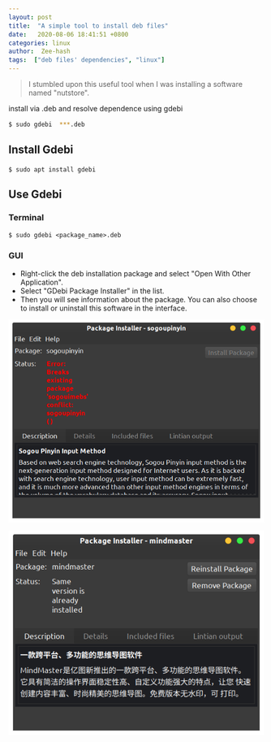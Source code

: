 ```yaml
---
layout: post
title:  "A simple tool to install deb files"
date:   2020-08-06 18:41:51 +0800
categories: linux
author:  Zee-hash
tags:  ["deb files' dependencies", "linux"]
---
```


> I stumbled upon this useful tool when I was installing a software named "nutstore".  

install via .deb and resolve dependence using gdebi
```bash
$ sudo gdebi  ***.deb
```

## Install Gdebi 
```shell
$ sudo apt install gdebi
```  

## Use Gdebi  
### Terminal
```shell
$ sudo gdebi <package_name>.deb
```  
### GUI  
+ Right-click the deb installation package and select "Open With Other Application".   
+ Select "GDebi Package Installer" in the list. 
+ Then you will see information about the package. You can also choose to install or uninstall this software in the interface.

![软件界面](/assets/images/post_images/20200806information-of-packages.png)  

![软件界面2](/assets/images/post_images/20200806information-of-packages-2.png)  